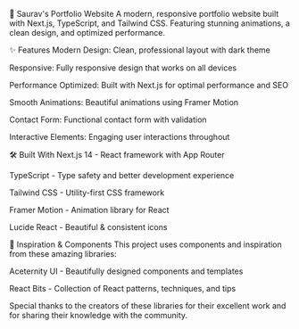 🚀 Saurav's Portfolio Website
A modern, responsive portfolio website built with Next.js, TypeScript, and Tailwind CSS. Featuring stunning animations, a clean design, and optimized performance.


✨ Features
Modern Design: Clean, professional layout with dark theme

Responsive: Fully responsive design that works on all devices

Performance Optimized: Built with Next.js for optimal performance and SEO

Smooth Animations: Beautiful animations using Framer Motion

Contact Form: Functional contact form with validation

Interactive Elements: Engaging user interactions throughout

🛠️ Built With
Next.js 14 - React framework with App Router

TypeScript - Type safety and better development experience

Tailwind CSS - Utility-first CSS framework

Framer Motion - Animation library for React

Lucide React - Beautiful & consistent icons

🎨 Inspiration & Components
This project uses components and inspiration from these amazing libraries:

Aceternity UI - Beautifully designed components and templates

React Bits - Collection of React patterns, techniques, and tips

Special thanks to the creators of these libraries for their excellent work and for sharing their knowledge with the community.